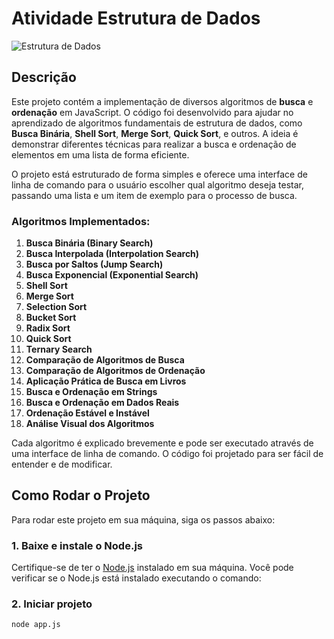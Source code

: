 ﻿# Atividade Estrutura de Dados

![Estrutura de Dados](https://via.placeholder.com/600x300?text=Imagem+de+Estrutura+de+Dados)  

## Descrição

Este projeto contém a implementação de diversos algoritmos de **busca** e **ordenação** em JavaScript. O código foi desenvolvido para ajudar no aprendizado de algoritmos fundamentais de estrutura de dados, como **Busca Binária**, **Shell Sort**, **Merge Sort**, **Quick Sort**, e outros. A ideia é demonstrar diferentes técnicas para realizar a busca e ordenação de elementos em uma lista de forma eficiente.

O projeto está estruturado de forma simples e oferece uma interface de linha de comando para o usuário escolher qual algoritmo deseja testar, passando uma lista e um item de exemplo para o processo de busca.

### Algoritmos Implementados:

1. **Busca Binária (Binary Search)**
2. **Busca Interpolada (Interpolation Search)**
3. **Busca por Saltos (Jump Search)**
4. **Busca Exponencial (Exponential Search)**
5. **Shell Sort**
6. **Merge Sort**
7. **Selection Sort**
8. **Bucket Sort**
9. **Radix Sort**
10. **Quick Sort**
11. **Ternary Search**
12. **Comparação de Algoritmos de Busca**
13. **Comparação de Algoritmos de Ordenação**
14. **Aplicação Prática de Busca em Livros**
15. **Busca e Ordenação em Strings**
16. **Busca e Ordenação em Dados Reais**
17. **Ordenação Estável e Instável**
18. **Análise Visual dos Algoritmos**

Cada algoritmo é explicado brevemente e pode ser executado através de uma interface de linha de comando. O código foi projetado para ser fácil de entender e de modificar.

## Como Rodar o Projeto

Para rodar este projeto em sua máquina, siga os passos abaixo:

### 1. **Baixe e instale o Node.js**

Certifique-se de ter o [Node.js](https://nodejs.org/) instalado em sua máquina. Você pode verificar se o Node.js está instalado executando o comando:

### 2. **Iniciar projeto**

```bash
node app.js
